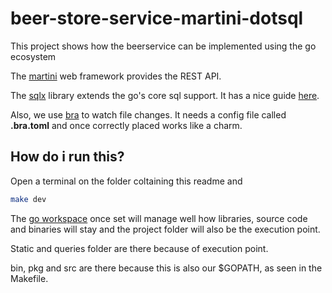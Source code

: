 # beer-store-service-martini-dotsql

This project shows how the beerservice can be implemented using the go 
ecosystem

The [martini](https://github.com/go-martini/martini) web framework provides 
the REST API.

The [sqlx](github.com/jmoiron/sqlx) library extends the go's core sql support.
It has a nice guide [here](http://jmoiron.github.io/sqlx/). 

Also, we use [bra](https://github.com/Unknwon/bra) to watch file changes. 
It needs a config file called **.bra.toml** and once correctly placed works 
like a charm.

## How do i run this?

Open a terminal on the folder coltaining this readme and 

```bash
make dev
```

The [go workspace](https://golang.org/doc/code.html) once set will manage well 
how libraries, source code and binaries will stay and the project folder will
also be the execution point.

Static and queries folder are there because of execution point.

bin, pkg and src are there because this is also our $GOPATH, as seen in the 
Makefile.

